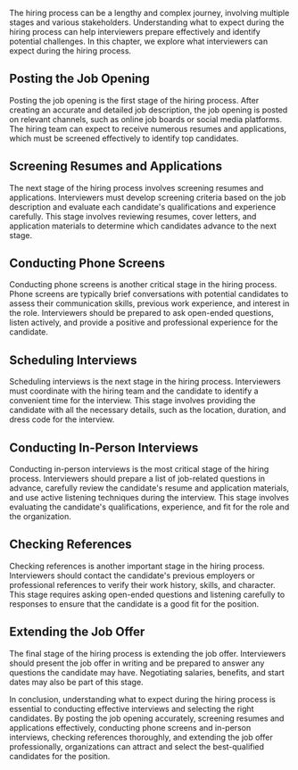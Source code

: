 
The hiring process can be a lengthy and complex journey, involving multiple stages and various stakeholders. Understanding what to expect during the hiring process can help interviewers prepare effectively and identify potential challenges. In this chapter, we explore what interviewers can expect during the hiring process.

Posting the Job Opening
-----------------------

Posting the job opening is the first stage of the hiring process. After creating an accurate and detailed job description, the job opening is posted on relevant channels, such as online job boards or social media platforms. The hiring team can expect to receive numerous resumes and applications, which must be screened effectively to identify top candidates.

Screening Resumes and Applications
----------------------------------

The next stage of the hiring process involves screening resumes and applications. Interviewers must develop screening criteria based on the job description and evaluate each candidate's qualifications and experience carefully. This stage involves reviewing resumes, cover letters, and application materials to determine which candidates advance to the next stage.

Conducting Phone Screens
------------------------

Conducting phone screens is another critical stage in the hiring process. Phone screens are typically brief conversations with potential candidates to assess their communication skills, previous work experience, and interest in the role. Interviewers should be prepared to ask open-ended questions, listen actively, and provide a positive and professional experience for the candidate.

Scheduling Interviews
---------------------

Scheduling interviews is the next stage in the hiring process. Interviewers must coordinate with the hiring team and the candidate to identify a convenient time for the interview. This stage involves providing the candidate with all the necessary details, such as the location, duration, and dress code for the interview.

Conducting In-Person Interviews
-------------------------------

Conducting in-person interviews is the most critical stage of the hiring process. Interviewers should prepare a list of job-related questions in advance, carefully review the candidate's resume and application materials, and use active listening techniques during the interview. This stage involves evaluating the candidate's qualifications, experience, and fit for the role and the organization.

Checking References
-------------------

Checking references is another important stage in the hiring process. Interviewers should contact the candidate's previous employers or professional references to verify their work history, skills, and character. This stage requires asking open-ended questions and listening carefully to responses to ensure that the candidate is a good fit for the position.

Extending the Job Offer
-----------------------

The final stage of the hiring process is extending the job offer. Interviewers should present the job offer in writing and be prepared to answer any questions the candidate may have. Negotiating salaries, benefits, and start dates may also be part of this stage.

In conclusion, understanding what to expect during the hiring process is essential to conducting effective interviews and selecting the right candidates. By posting the job opening accurately, screening resumes and applications effectively, conducting phone screens and in-person interviews, checking references thoroughly, and extending the job offer professionally, organizations can attract and select the best-qualified candidates for the position.
